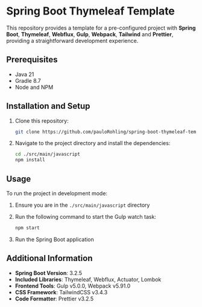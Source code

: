 # Spring Boot Thymeleaf Template

This repository provides a template for a pre-configured project with **Spring Boot**, **Thymeleaf**,
**Webflux**, **Gulp**, **Webpack**, **Tailwind** and **Prettier**, providing a straightforward development experience.

## Prerequisites

- Java 21
- Gradle 8.7
- Node and NPM

## Installation and Setup

1. Clone this repository:

   ```bash
   git clone https://github.com/pauloRohling/spring-boot-thymeleaf-template.git
   ```

2. Navigate to the project directory and install the dependencies:

   ```bash
   cd ./src/main/javascript
   npm install
   ```

## Usage

To run the project in development mode:

1. Ensure you are in the `./src/main/javascript` directory
2. Run the following command to start the Gulp watch task:

   ```bash
   npm start
   ```
   
3. Run the Spring Boot application

## Additional Information

- **Spring Boot Version**: 3.2.5
- **Included Libraries**: Thymeleaf, Webflux, Actuator, Lombok
- **Frontend Tools**: Gulp v5.0.0, Webpack v5.91.0
- **CSS Framework**: TailwindCSS v3.4.3
- **Code Formatter**: Prettier v3.2.5